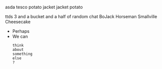 asda
tesco
potato
jacket
jacket potato

ttds 3
and a bucket and a half
of random chat
BoJack Horseman
Smallville
Cheesecake

- Perhaps
- We can
  ```
  think
  about
  something
  else
  ?
  ```
